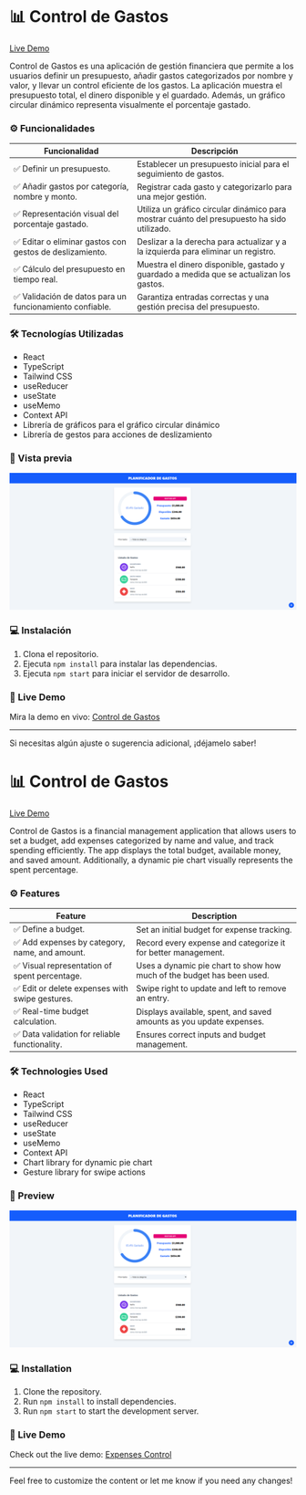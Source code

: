# 📊 Control de Gastos

[Live Demo](https://expenses-control-da2025.netlify.app/)

Control de Gastos es una aplicación de gestión financiera que permite a los usuarios definir un presupuesto, añadir gastos categorizados por nombre y valor, y llevar un control eficiente de los gastos. La aplicación muestra el presupuesto total, el dinero disponible y el guardado. Además, un gráfico circular dinámico representa visualmente el porcentaje gastado.

### ⚙️ Funcionalidades

| Funcionalidad                                           | Descripción                                                                                           |
|---------------------------------------------------------|-------------------------------------------------------------------------------------------------------|
| ✅ Definir un presupuesto.                              | Establecer un presupuesto inicial para el seguimiento de gastos.                                        |
| ✅ Añadir gastos por categoría, nombre y monto.           | Registrar cada gasto y categorizarlo para una mejor gestión.                                            |
| ✅ Representación visual del porcentaje gastado.          | Utiliza un gráfico circular dinámico para mostrar cuánto del presupuesto ha sido utilizado.              |
| ✅ Editar o eliminar gastos con gestos de deslizamiento. | Deslizar a la derecha para actualizar y a la izquierda para eliminar un registro.                        |
| ✅ Cálculo del presupuesto en tiempo real.                | Muestra el dinero disponible, gastado y guardado a medida que se actualizan los gastos.                  |
| ✅ Validación de datos para un funcionamiento confiable. | Garantiza entradas correctas y una gestión precisa del presupuesto.                                      |

### 🛠️ Tecnologías Utilizadas

- React
- TypeScript
- Tailwind CSS
- useReducer
- useState
- useMemo
- Context API
- Librería de gráficos para el gráfico circular dinámico
- Librería de gestos para acciones de deslizamiento

### 📸 Vista previa

![Vista previa del proyecto](./img-readme/expenses-preview.png)

### 💻 Instalación

1. Clona el repositorio.
2. Ejecuta `npm install` para instalar las dependencias.
3. Ejecuta `npm start` para iniciar el servidor de desarrollo.

### 🔗 Live Demo

Mira la demo en vivo: [Control de Gastos](https://expenses-control-da2025.netlify.app/)

---

Si necesitas algún ajuste o sugerencia adicional, ¡déjamelo saber!


# 📊 Control de Gastos

[Live Demo](https://expenses-control-da2025.netlify.app/)

Control de Gastos is a financial management application that allows users to set a budget, add expenses categorized by name and value, and track spending efficiently. The app displays the total budget, available money, and saved amount. Additionally, a dynamic pie chart visually represents the spent percentage.

### ⚙️ Features

| Feature                                                   | Description                                                                                           |
|-----------------------------------------------------------|-------------------------------------------------------------------------------------------------------|
| ✅ Define a budget.                                        | Set an initial budget for expense tracking.                                                            |
| ✅ Add expenses by category, name, and amount.             | Record every expense and categorize it for better management.                                           |
| ✅ Visual representation of spent percentage.              | Uses a dynamic pie chart to show how much of the budget has been used.                                   |
| ✅ Edit or delete expenses with swipe gestures.            | Swipe right to update and left to remove an entry.                                                      |
| ✅ Real-time budget calculation.                           | Displays available, spent, and saved amounts as you update expenses.                                     |
| ✅ Data validation for reliable functionality.             | Ensures correct inputs and budget management.                                                           |

### 🛠️ Technologies Used

- React
- TypeScript
- Tailwind CSS
- useReducer
- useState
- useMemo
- Context API
- Chart library for dynamic pie chart
- Gesture library for swipe actions

### 📸 Preview

![Project preview](./img-readme/expenses-preview.png)

### 💻 Installation

1. Clone the repository.
2. Run `npm install` to install dependencies.
3. Run `npm start` to start the development server.

### 🔗 Live Demo

Check out the live demo: [Expenses Control](https://expenses-control-da2025.netlify.app/)

---

Feel free to customize the content or let me know if you need any changes!

